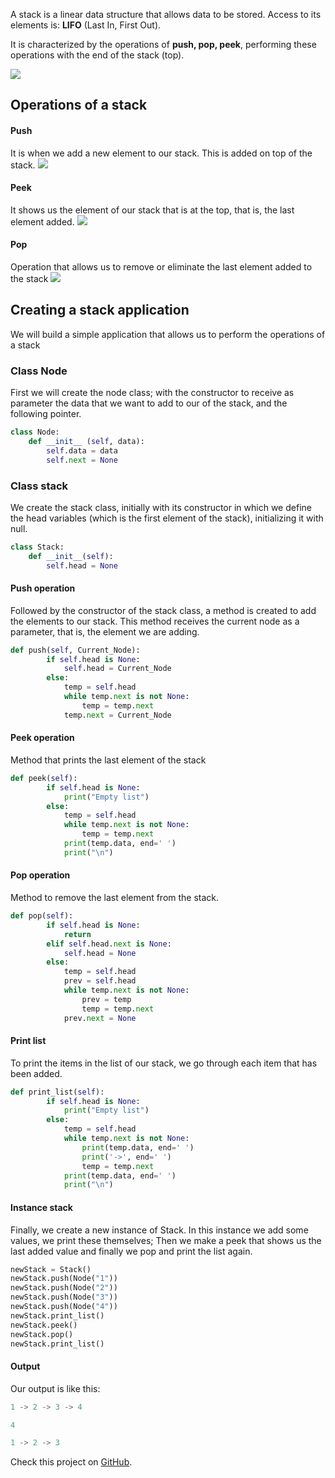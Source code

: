 A stack is a linear data structure that allows data to be stored. Access to its elements is:  **LIFO** (Last In, First Out).

It is characterized by the operations of **push, pop, peek**, performing these operations with the end of the stack (top).

![](stack.png)

##  Operations of a stack
#### Push
It is when we add a new element to our stack. This is added on top of the stack.
![](push.png)


#### Peek
It shows us the element of our stack that is at the top, that is, the last element added.
![](peek.png)


#### Pop
Operation that allows us to remove or eliminate the last element added to the stack
![](pop.png)


## Creating a stack application
We will build a simple application that allows us to perform the operations of a stack

### Class Node
First we will create the node class; with the constructor to receive as parameter the data that we want to add to our of the stack, and the following pointer.

``` python
class Node:
	def __init__ (self, data):
		self.data = data
		self.next = None
```
### Class stack
We create the stack class, initially with its constructor in which we define the head variables (which is the first element of the stack), initializing it with null.

``` python
class Stack:
	def __init__(self):
		self.head = None
```
#### Push operation
Followed by the constructor of the stack class, a method is created to add the elements to our stack. This method receives the current node as a parameter, that is, the element we are adding.
``` python
def push(self, Current_Node):
		if self.head is None:
			self.head = Current_Node
		else:
			temp = self.head
			while temp.next is not None:
				temp = temp.next
			temp.next = Current_Node
```

#### Peek operation
Method that prints the last element of the stack
``` python
def peek(self):
		if self.head is None:
			print("Empty list")
		else:
			temp = self.head
			while temp.next is not None:
				temp = temp.next
			print(temp.data, end=' ')
			print("\n")

```
#### Pop operation
Method to remove the last element from the stack.

``` python
def pop(self):
		if self.head is None:
			return
		elif self.head.next is None:
			self.head = None
		else:
			temp = self.head
			prev = self.head
			while temp.next is not None:
				prev = temp
				temp = temp.next
			prev.next = None
```

#### Print list

To print the items in the list of our stack, we go through each item that has been added.

``` python
def print_list(self):
		if self.head is None:
			print("Empty list")
		else:
			temp = self.head
			while temp.next is not None:
				print(temp.data, end=' ')
				print('->', end=' ')
				temp = temp.next
			print(temp.data, end=' ')
			print("\n")
```

#### Instance stack
Finally, we create a new instance of Stack. In this instance we add some values, we print these themselves; Then we make a peek that shows us the last added value and finally we pop and print the list again.
``` python
newStack = Stack()
newStack.push(Node("1"))
newStack.push(Node("2"))
newStack.push(Node("3"))
newStack.push(Node("4"))
newStack.print_list()
newStack.peek()
newStack.pop()
newStack.print_list()

```
#### Output
Our output is like this:
``` python
1 -> 2 -> 3 -> 4 

4 

1 -> 2 -> 3 

```

Check this project on [GitHub](https://github.com/KatherineSanchez98/stack).